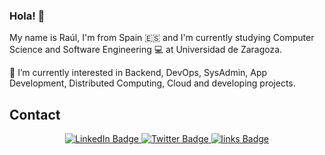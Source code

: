 ### Hola! 👋

My name is Raúl, I'm from Spain 🇪🇸 and I'm currently studying Computer Science and Software Engineering 💻 at Universidad de Zaragoza.

🔭 I’m currently interested in Backend, DevOps, SysAdmin, App Development, Distributed Computing, Cloud and developing projects.

## Contact
<div id="badges" align="center">
  <a href="https://www.linkedin.com/in/rauldaramus" target="_blank">
    <img src="https://img.shields.io/badge/LinkedIn-blue?style=for-the-badge&logo=linkedin&logoColor=white" alt="LinkedIn Badge"/>
  </a>
  <a href="https://twitter.com/rauldaramus">
    <img src="https://img.shields.io/badge/Twitter-blue?style=for-the-badge&logo=twitter&logoColor=white" alt="Twitter Badge"/>
  </a>
  <a href="[https://twitter.com/rauldaramus](https://rauldaramus.bio.link)">
    <img src="https://img.shields.io/badge/Twitter-blue?style=for-the-badge&logo=twitter&logoColor=white](https://img.shields.io/badge/-My%20Links-lightgrey" alt="links Badge"/>
  </a>
</div>

<!--
**RaulDaramus/rauldaramus** is a ✨ _special_ ✨ repository because its `README.md` (this file) appears on your GitHub profile.

Here are some ideas to get you started:

- 🔭 I’m currently working on ...
- 🌱 I’m currently learning ...
- 👯 I’m looking to collaborate on ...
- 🤔 I’m looking for help with ...
- 💬 Ask me about ...
- 📫 How to reach me: ...
- 😄 Pronouns: ...
- ⚡ Fun fact: ...
-->
